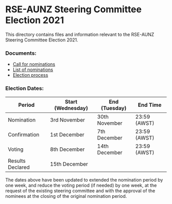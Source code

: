 # RSE-AUNZ Steering Committee Election 2021

This directory contains files and information relevant to the RSE-AUNZ Steering Committee Election 2021.

### Documents:

* [Call for nominations](https://github.com/rse-aunz/organisation/blob/master/Elections/2021/call-for-nominations.md)
* [List of nominations](https://github.com/rse-aunz/organisation/blob/master/Elections/2021/nominations.md)
* [Election process](https://github.com/rse-aunz/organisation/blob/master/Elections/2021/process.md)

### Election Dates:

| Period           | Start (Wednesday)   | End (Tuesday) | End Time     |
| ---------------- | ------------------- | ------------- | ------------ |
| Nomination       |  3rd November       | 30th November | 23:59 (AWST) |
| Confirmation     |  1st December       | 7th December  | 23:59 (AWST) |
| Voting           |  8th December       | 14th December | 23:59 (AWST) |
| Results Declared | 15th December       |               |              |

The dates above have been updated to extended the nomination period by one week, and reduce the voting period (if needed) by one week, at the request of the existing steering committee and with the approval of the nominees at the closing of the original nomination period.

